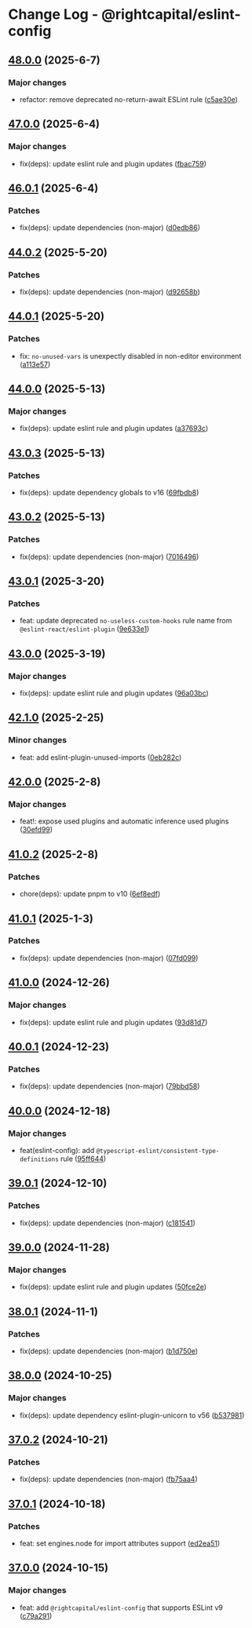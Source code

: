 # Change Log - @rightcapital/eslint-config

<!-- This log was last generated on Sat, 07 Jun 2025 12:40:57 GMT and should not be manually modified. -->

<!-- Start content -->

## [48.0.0](https://github.com/RightCapitalHQ/frontend-style-guide/tree/%40rightcapital%2Feslint-config_v48.0.0) (2025-6-7)

### Major changes

- refactor: remove deprecated no-return-await ESLint rule ([c5ae30e](https://github.com/RightCapitalHQ/frontend-style-guide/commit/c5ae30e5840797aa918ed5c23e0bb84f55b5959b))

## [47.0.0](https://github.com/RightCapitalHQ/frontend-style-guide/tree/%40rightcapital%2Feslint-config_v47.0.0) (2025-6-4)

### Major changes

- fix(deps): update eslint rule and plugin updates ([fbac759](https://github.com/RightCapitalHQ/frontend-style-guide/commit/fbac759a54f342dbc163393f77b617779fe643e6))

## [46.0.1](https://github.com/RightCapitalHQ/frontend-style-guide/tree/%40rightcapital%2Feslint-config_v46.0.1) (2025-6-4)

### Patches

- fix(deps): update dependencies (non-major) ([d0edb86](https://github.com/RightCapitalHQ/frontend-style-guide/commit/d0edb86636e0925fbd42e28de7e1f3e80b5d734b))

## [44.0.2](https://github.com/RightCapitalHQ/frontend-style-guide/tree/%40rightcapital%2Feslint-config_v44.0.2) (2025-5-20)

### Patches

- fix(deps): update dependencies (non-major) ([d92658b](https://github.com/RightCapitalHQ/frontend-style-guide/commit/d92658bb077949bda68ae43fa3cbef448803b837))

## [44.0.1](https://github.com/RightCapitalHQ/frontend-style-guide/tree/%40rightcapital%2Feslint-config_v44.0.1) (2025-5-20)

### Patches

- fix: `no-unused-vars` is unexpectly disabled in non-editor environment ([a113e57](https://github.com/RightCapitalHQ/frontend-style-guide/commit/a113e57bfff85733845381f117b7f0403b730d4e))

## [44.0.0](https://github.com/RightCapitalHQ/frontend-style-guide/tree/%40rightcapital%2Feslint-config_v44.0.0) (2025-5-13)

### Major changes

- fix(deps): update eslint rule and plugin updates ([a37693c](https://github.com/RightCapitalHQ/frontend-style-guide/commit/a37693c48bf4322d132a929a5c70053557d458ee))

## [43.0.3](https://github.com/RightCapitalHQ/frontend-style-guide/tree/%40rightcapital%2Feslint-config_v43.0.3) (2025-5-13)

### Patches

- fix(deps): update dependency globals to v16 ([69fbdb8](https://github.com/RightCapitalHQ/frontend-style-guide/commit/69fbdb8e5c83e76c9e62414ca1f5ab4d13605a54))

## [43.0.2](https://github.com/RightCapitalHQ/frontend-style-guide/tree/%40rightcapital%2Feslint-config_v43.0.2) (2025-5-13)

### Patches

- fix(deps): update dependencies (non-major) ([7016496](https://github.com/RightCapitalHQ/frontend-style-guide/commit/701649693fd4a204cd349fe514c76e2dcd9e8343))

## [43.0.1](https://github.com/RightCapitalHQ/frontend-style-guide/tree/%40rightcapital%2Feslint-config_v43.0.1) (2025-3-20)

### Patches

- feat: update deprecated `no-useless-custom-hooks` rule name from `@eslint-react/eslint-plugin` ([9e633e1](https://github.com/RightCapitalHQ/frontend-style-guide/commit/9e633e15fb2c34de687cd486fb82e93acaa49d6f))

## [43.0.0](https://github.com/RightCapitalHQ/frontend-style-guide/tree/%40rightcapital%2Feslint-config_v43.0.0) (2025-3-19)

### Major changes

- fix(deps): update eslint rule and plugin updates ([96a03bc](https://github.com/RightCapitalHQ/frontend-style-guide/commit/96a03bce197dfd0c30563cc8423f692562e971f7))

## [42.1.0](https://github.com/RightCapitalHQ/frontend-style-guide/tree/%40rightcapital%2Feslint-config_v42.1.0) (2025-2-25)

### Minor changes

- feat: add eslint-plugin-unused-imports ([0eb282c](https://github.com/RightCapitalHQ/frontend-style-guide/commit/0eb282ce2826ac3f243af64661dc4093576536fb))

## [42.0.0](https://github.com/RightCapitalHQ/frontend-style-guide/tree/%40rightcapital%2Feslint-config_v42.0.0) (2025-2-8)

### Major changes

- feat!: expose used plugins and automatic inference used plugins ([30efd99](https://github.com/RightCapitalHQ/frontend-style-guide/commit/30efd99a8ba38223d6f1c4b1487d04820c37eedb))

## [41.0.2](https://github.com/RightCapitalHQ/frontend-style-guide/tree/%40rightcapital%2Feslint-config_v41.0.2) (2025-2-8)

### Patches

- chore(deps): update pnpm to v10 ([6ef8edf](https://github.com/RightCapitalHQ/frontend-style-guide/commit/6ef8edfde43887f752c0d70d55a16020db388f67))

## [41.0.1](https://github.com/RightCapitalHQ/frontend-style-guide/tree/%40rightcapital%2Feslint-config_v41.0.1) (2025-1-3)

### Patches

- fix(deps): update dependencies (non-major) ([07fd099](https://github.com/RightCapitalHQ/frontend-style-guide/commit/07fd099e85c42db9181b58783dc1158c2e842d03))

## [41.0.0](https://github.com/RightCapitalHQ/frontend-style-guide/tree/%40rightcapital%2Feslint-config_v41.0.0) (2024-12-26)

### Major changes

- fix(deps): update eslint rule and plugin updates ([93d81d7](https://github.com/RightCapitalHQ/frontend-style-guide/commit/93d81d7b4467c6539f1f08b114ee294032184496))

## [40.0.1](https://github.com/RightCapitalHQ/frontend-style-guide/tree/%40rightcapital%2Feslint-config_v40.0.1) (2024-12-23)

### Patches

- fix(deps): update dependencies (non-major) ([79bbd58](https://github.com/RightCapitalHQ/frontend-style-guide/commit/79bbd58c021884ff5d7f8b5c433f57d1fc4c4fe5))

## [40.0.0](https://github.com/RightCapitalHQ/frontend-style-guide/tree/%40rightcapital%2Feslint-config_v40.0.0) (2024-12-18)

### Major changes

- feat(eslint-config): add `@typescript-eslint/consistent-type-definitions` rule ([95ff644](https://github.com/RightCapitalHQ/frontend-style-guide/commit/95ff6447f4e27dfea9f8d97757f1ff0e3c8111f7))

## [39.0.1](https://github.com/RightCapitalHQ/frontend-style-guide/tree/%40rightcapital%2Feslint-config_v39.0.1) (2024-12-10)

### Patches

- fix(deps): update dependencies (non-major) ([c181541](https://github.com/RightCapitalHQ/frontend-style-guide/commit/c1815412203f6b201bbcd236adab098ec3b44850))

## [39.0.0](https://github.com/RightCapitalHQ/frontend-style-guide/tree/%40rightcapital%2Feslint-config_v39.0.0) (2024-11-28)

### Major changes

- fix(deps): update eslint rule and plugin updates ([50fce2e](https://github.com/RightCapitalHQ/frontend-style-guide/commit/50fce2e657c8e7db4a5b9e4b096ec6c38418c5e3))

## [38.0.1](https://github.com/RightCapitalHQ/frontend-style-guide/tree/%40rightcapital%2Feslint-config_v38.0.1) (2024-11-1)

### Patches

- fix(deps): update dependencies (non-major) ([b1d750e](https://github.com/RightCapitalHQ/frontend-style-guide/commit/b1d750e049489a1712711cea70eeb76c9e730953))

## [38.0.0](https://github.com/RightCapitalHQ/frontend-style-guide/tree/%40rightcapital%2Feslint-config_v38.0.0) (2024-10-25)

### Major changes

- fix(deps): update dependency eslint-plugin-unicorn to v56 ([b537981](https://github.com/RightCapitalHQ/frontend-style-guide/commit/b5379814fd92eeb676a7a9357000648d2758344a))

## [37.0.2](https://github.com/RightCapitalHQ/frontend-style-guide/tree/%40rightcapital%2Feslint-config_v37.0.2) (2024-10-21)

### Patches

- fix(deps): update dependencies (non-major) ([fb75aa4](https://github.com/RightCapitalHQ/frontend-style-guide/commit/fb75aa4f31c9f7d674a9914aaaadc2578d96dc5c))

## [37.0.1](https://github.com/RightCapitalHQ/frontend-style-guide/tree/%40rightcapital%2Feslint-config_v37.0.1) (2024-10-18)

### Patches

- feat: set engines.node for import attributes support ([ed2ea51](https://github.com/RightCapitalHQ/frontend-style-guide/commit/ed2ea51af6396655e643181c62a7458adc0e9a31))

## [37.0.0](https://github.com/RightCapitalHQ/frontend-style-guide/tree/%40rightcapital%2Feslint-config_v37.0.0) (2024-10-15)

### Major changes

- feat: add `@rightcapital/eslint-config` that supports ESLint v9 ([c79a291](https://github.com/RightCapitalHQ/frontend-style-guide/commit/c79a291edc76c7801ff3e6b9729d7ef633921b93))
